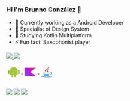 ### Hi i'm Brunno González 👋

- 🔭 Currently working as a Android Developer
- 🥇 Specialist of Design System
- 🌱 Studying Kotlin Multiplatform
- ⚡ Fun fact: Saxophonist player

 <div>
  <a href="https://github.com/BrunnoBird">
  <img height="180em" src="https://github-readme-stats.vercel.app/api?username=BrunnoBird&show_icons=true&theme=dracula&include_all_commits=true&count_private=true"/>
  <img height="180em" src="https://github-readme-stats.vercel.app/api/top-langs/?username=BrunnoBird&layout=compact&langs_count=7&theme=dracula"/>
</div>
  
<div style="display: inline_block"><br>
   <img align="center" alt="Rafa-Android" height="30" width="40"
    src="https://raw.githubusercontent.com/devicons/devicon/master/icons/android/android-original.svg">
   <img align="center" alt="Rafa-Kotlin" height="30" width="40"        src="https://raw.githubusercontent.com/devicons/devicon/master/icons/kotlin/kotlin-original.svg">
    <img align="center" alt="Rafa-Java" height="30" width="40"        src="https://raw.githubusercontent.com/devicons/devicon/master/icons/java/java-original.svg">
</div>
  
##
  
 <div> 
  <a href="https://www.instagram.com/brunnogonzalez/" target="_blank"><img src="https://img.shields.io/badge/-Instagram-%23E4405F?style=for-the-badge&logo=instagram&logoColor=white" target="_blank"></a>
  <a href = "mailto:bird.tec.gonzalez@gmail.com"><img src="https://img.shields.io/badge/-Gmail-%23333?style=for-the-badge&logo=gmail&logoColor=white" target="_blank"></a>
  <a href="https://www.linkedin.com/in/brunnobga/" target="_blank"><img src="https://img.shields.io/badge/-LinkedIn-%230077B5?style=for-the-badge&logo=linkedin&logoColor=white" target="_blank"></a>
</div> 
